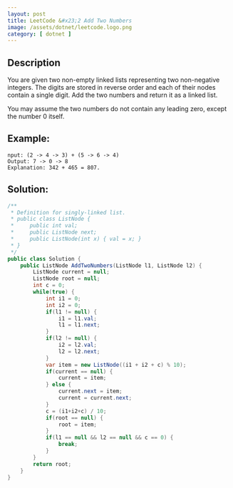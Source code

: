 ```yaml
---
layout: post
title: LeetCode &#x23;2 Add Two Numbers
image: /assets/dotnet/leetcode.logo.png
category: [ dotnet ]
---
```


## Description

You are given two non-empty linked lists representing two non-negative integers. The digits are stored in reverse order and each of their nodes contain a single digit. Add the two numbers and return it as a linked list.

You may assume the two numbers do not contain any leading zero, except the number 0 itself.

## Example:
```
nput: (2 -> 4 -> 3) + (5 -> 6 -> 4)
Output: 7 -> 0 -> 8
Explanation: 342 + 465 = 807.
```

## Solution:

```cs
/**
 * Definition for singly-linked list.
 * public class ListNode {
 *     public int val;
 *     public ListNode next;
 *     public ListNode(int x) { val = x; }
 * }
 */
public class Solution {
    public ListNode AddTwoNumbers(ListNode l1, ListNode l2) {
        ListNode current = null;
        ListNode root = null;
        int c = 0;
        while(true) {
            int i1 = 0;
            int i2 = 0;
            if(l1 != null) {
                i1 = l1.val;
                l1 = l1.next;
            }
            if(l2 != null) {
                i2 = l2.val;
                l2 = l2.next;
            }        
            var item = new ListNode((i1 + i2 + c) % 10);
            if(current == null) {
                current = item;
            } else {
                current.next = item;
                current = current.next;
            }
            c = (i1+i2+c) / 10;
            if(root == null) {
                root = item;
            }
            if(l1 == null && l2 == null && c == 0) {
                break;
            }
        }
        return root;
    }
}
```